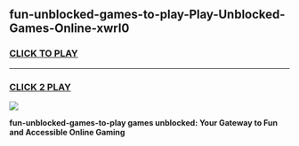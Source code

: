
## fun-unblocked-games-to-play-Play-Unblocked-Games-Online-xwrl0
<h3>
<a href="https://premium76.site?title=fun-unblocked-games-to-play&ref=25A">CLICK TO PLAY</a></h3>
<hr>

<h3>
<a href="https://premium76.site?title=fun-unblocked-games-to-play&ref=25A">CLICK 2 PLAY</a>
  
</h3>

<a href="https://premium76.site?title=fun-unblocked-games-to-play&ref=25A"><img src="https://clearcache.store/games.png"></a>


**fun-unblocked-games-to-play games unblocked: Your Gateway to Fun and Accessible Online Gaming**
